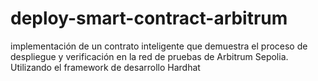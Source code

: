 # deploy-smart-contract-arbitrum
implementación de un contrato inteligente que demuestra el proceso de despliegue y verificación en la red de pruebas de Arbitrum Sepolia. Utilizando el framework de desarrollo Hardhat
